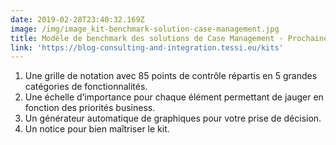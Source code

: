 ```yaml
---
date: 2019-02-28T23:40:32.169Z
image: /img/image_kit-benchmark-solution-case-management.jpg
title: Modèle de benchmark des solutions de Case Management - Prochainement
link: 'https://blog-consulting-and-integration.tessi.eu/kits'
---
```

1. Une grille de notation avec 85 points de contrôle répartis en 5 grandes catégories de fonctionnalités.
2. Une échelle d’importance pour chaque élément permettant de jauger en fonction des priorités business.
3. Un générateur automatique de graphiques pour votre prise de décision.
4. Un notice pour bien maîtriser le kit.
